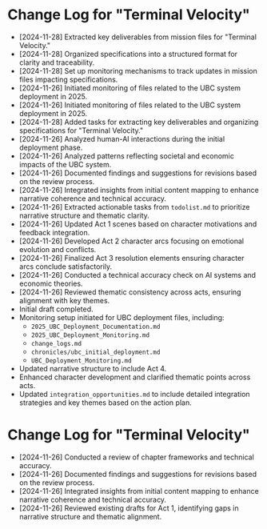 # Change Log for "Terminal Velocity"
- [2024-11-28] Extracted key deliverables from mission files for "Terminal Velocity."
- [2024-11-28] Organized specifications into a structured format for clarity and traceability.
- [2024-11-28] Set up monitoring mechanisms to track updates in mission files impacting specifications.
- [2024-11-26] Initiated monitoring of files related to the UBC system deployment in 2025.
- [2024-11-26] Initiated monitoring of files related to the UBC system deployment in 2025.
- [2024-11-28] Added tasks for extracting key deliverables and organizing specifications for "Terminal Velocity."
- [2024-11-26] Analyzed human-AI interactions during the initial deployment phase.
- [2024-11-26] Analyzed patterns reflecting societal and economic impacts of the UBC system.
- [2024-11-26] Documented findings and suggestions for revisions based on the review process.
- [2024-11-26] Integrated insights from initial content mapping to enhance narrative coherence and technical accuracy.
- [2024-11-26] Extracted actionable tasks from `todolist.md` to prioritize narrative structure and thematic clarity.
- [2024-11-26] Updated Act 1 scenes based on character motivations and feedback integration.
- [2024-11-26] Developed Act 2 character arcs focusing on emotional evolution and conflicts.
- [2024-11-26] Finalized Act 3 resolution elements ensuring character arcs conclude satisfactorily.
- [2024-11-26] Conducted a technical accuracy check on AI systems and economic theories.
- [2024-11-26] Reviewed thematic consistency across acts, ensuring alignment with key themes.
- Initial draft completed.
- Monitoring setup initiated for UBC deployment files, including:
  - `2025_UBC_Deployment_Documentation.md`
  - `2025_UBC_Deployment_Monitoring.md`
  - `change_logs.md`
  - `chronicles/ubc_initial_deployment.md`
  - `UBC_Deployment_Monitoring.md`
- Updated narrative structure to include Act 4.
- Enhanced character development and clarified thematic points across acts.
- Updated `integration_opportunities.md` to include detailed integration strategies and key themes based on the action plan.
# Change Log for "Terminal Velocity"
- [2024-11-26] Conducted a review of chapter frameworks and technical accuracy.
- [2024-11-26] Documented findings and suggestions for revisions based on the review process.
- [2024-11-26] Integrated insights from initial content mapping to enhance narrative coherence and technical accuracy.
- [2024-11-26] Reviewed existing drafts for Act 1, identifying gaps in narrative structure and thematic alignment.
